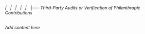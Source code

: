 ###### |   |   |   |   |   ├── Third-Party Audits or Verification of Philanthropic Contributions

*Add content here*